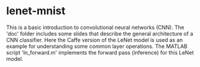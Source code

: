 # lenet-mnist
This is a basic introduction to convolutional neural networks (CNN). The 'doc' folder includes some slides that describe the 
general architecture of a CNN classifier. Here the Caffe version of the LeNet model is used as an example for understanding some common 
layer operations. The MATLAB script 'ln_forward.m' implements the forward pass (inference) for this LeNet model.  
